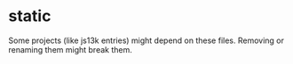 # static

Some projects (like js13k entries) might depend on these files. Removing or renaming them might break them.
